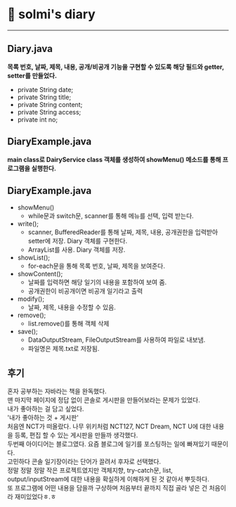 # 📒 solmi's diary


---

## Diary.java
**목록 번호, 날짜, 제목, 내용, 공개/비공개 기능을 구현할 수 있도록 해당 필드와 getter, setter를 만들었다.**
-   private String date;
-   private String title;
-   private String content;
-   private String access;
-   private int no;

## DiaryExample.java
**main class로 DairyService class 객체를 생성하여 showMenu() 메소드를 통해 프로그램을 실행한다.**


## DiaryExample.java
- showMenu()
  - while문과 switch문, scanner를 통해 메뉴를 선택, 입력 받는다.  
- write();
  - scanner, BufferedReader를 통해 날짜, 제목, 내용, 공개권한을 입력받아 setter에 저장. Diary 객체를 구현한다.
  - ArrayList를 사용. Diary 객체를 저장.
- showList();
  - for-each문을 통해 목록 번호, 날짜, 제목을 보여준다.
- showContent();
  - 날짜를 입력하면 해당 일기의 내용을 포함하여 보여 줌.
  - 공개권한이 비공개이면 비공개 일기라고 출력
- modify();
  - 날짜, 제목, 내용을 수정할 수 있음.
- remove();
  - list.remove()를 통해 객체 삭제
- save();
  -  DataOutputStream, FileOutputStream를 사용하여 파일로 내보냄.
  -  파일명은 제목.txt로 저장됨.

## 후기
혼자 공부하는 자바라는 책을 완독했다.<br/>
맨 마지막 페이지에 정답 없이 콘솔로 게시판을 만들어보라는 문제가 있었다.<br/>
내가 좋아하는 걸 담고 싶었다.<br/>
'내가 좋아하는 것 + 게시판'<br/>
처음엔 NCT가 떠올랐다. 나무 위키처럼 NCT127, NCT Dream, NCT U에 대한 내용을 등록, 편집 할 수 있는 게시판을 만들까 생각했다.<br/>
두번째 아이디어는 블로그였다. 요즘 블로그에 일기를 포스팅하는 일에 빠져있기 때문이다.<br/>
고민하다 콘솔 일기장이라는 단어가 끌려서 후자로 선택했다.<br/>
정말 정말 정말 작은 프로젝트였지만 객체지향, try-catch문, list, output/inputStream에 대한 내용을 확실하게 이해하게 된 것 같아서 뿌듯하다.<br/>
또 프로그램에 어떤 내용을 담을까 구상하며 처음부터 끝까지 직접 골라 넣은 건 처음이라 재미있었다ㅎ.ㅎ

